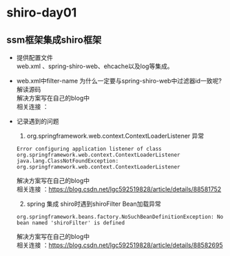 # shiro-day01

## ssm框架集成shiro框架

* 提供配置文件  
   web.xml 、spring-shiro-web、ehcache以及log等集成。
* web.xml中filter-name 为什么一定要与spring-shiro-web中过滤器id一致呢?  
   解读源码  
   解决方案写在自己的blog中  
   相关连接 ：
   
   
 * 记录遇到的问题  
   1. org.springframework.web.context.ContextLoaderListener 异常    
   ```
   Error configuring application listener of class org.springframework.web.context.ContextLoaderListener     
   java.lang.ClassNotFoundException: org.springframework.web.context.ContextLoaderListener  
   ```  
   解决方案写在自己的blog中  
   相关连接 ：https://blog.csdn.net/lgc592519828/article/details/88581752  
   
   2. spring 集成 shiro时遇到shiroFilter Bean加载异常  
   ```
   org.springframework.beans.factory.NoSuchBeanDefinitionException: No bean named 'shiroFilter' is defined  
   ```  
   解决方案写在自己的blog中  
   相关连接 ：https://blog.csdn.net/lgc592519828/article/details/88582695  

